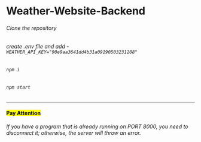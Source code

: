 # Weather-Website-Backend

###### Clone the repository

###### create .env file and add - `WEATHER_API_KEY="90e9aa3641dd4b31a09190503231208"`

###### `npm i`

###### `npm start`

<hr>

#### <mark> Pay Attention </mark>

###### If you have a program that is already running on PORT 8000, you need to disconnect it; otherwise, the server will throw an error.
